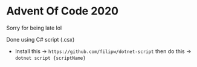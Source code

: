 # Advent Of Code 2020
Sorry for being late lol 

Done using C# script (.csx)
* Install this -> `https://github.com/filipw/dotnet-script` then do this -> `dotnet script {scriptName}`
